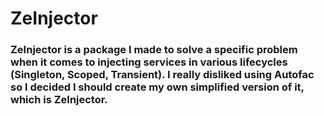 # ZeInjector

### ZeInjector is a package I made to solve a specific problem when it comes to injecting services in various lifecycles (Singleton, Scoped, Transient). I really disliked using Autofac so I decided I should create my own simplified version of it, which is ZeInjector.
